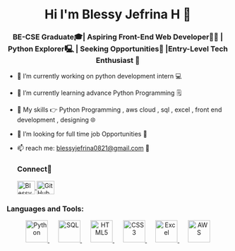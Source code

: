 <h1 align="center">  Hi I'm Blessy Jefrina H 👋 </h1>
<h3 align="center"> BE-CSE Graduate🎓| Aspiring Front-End Web Developer👩‍💻 | Python Explorer🖳 | Seeking Opportunities📝 |Entry-Level Tech Enthusiast 🚀 </h3>


- 🔭 I’m currently working on python development intern 💻

- 🌱 I’m currently learning advance Python Programming 🗒️

- 👯 My skills 👉 Python Programming , aws cloud , sql , excel ,  front end development , designing 🌐

- 🤔 I’m looking for full time job Opportunities 🔎

- 📫 reach me: blessyjefrina0821@gmail.com  📧 

   <h3 align="left">Connect📧</h3>
  <p align="left">
  <a href="https://www.linkedin.com/in/blessyjefrina/" target="blank"><img align="center" src="https://raw.githubusercontent.com/rahuldkjain/github-profile-readme-generator/master/src/images/icons/Social/linked-in-alt.svg" alt="Blessy Jefrina H" height="30" width="40" /> </a>
  <a href="https://github.com/blessy721">
  <img src="https://github.com/favicon.ico" alt="GitHub" width="40" height="30" align="center"> </a>
 <a href="mailto:blessyjefrina0821@gmail.com">
 </a>
 </p>
<h3 align="left">Languages and Tools:</h3>
<p align="center">
  <a href="https://www.python.org/">
    <img src="python-logo-url.png" alt="Python" width="50">
  </a>
  &nbsp;&nbsp;&nbsp;&nbsp;
  <a href="https://www.w3schools.com/sql/">
    <img src="sql-logo-url.png" alt="SQL" width="50">
  </a>
  &nbsp;&nbsp;&nbsp;&nbsp;
  <a href="https://developer.mozilla.org/en-US/docs/Web/HTML">
    <img src="html5-logo-url.png" alt="HTML5" width="50">
  </a>
  &nbsp;&nbsp;&nbsp;&nbsp;
  <a href="https://raw.githubusercontent.com/devicons/devicon/master/icons/css3/css3-original-wordmark.svg">
    <img src="css3-logo-url.png" alt="CSS3" width="50">
  </a>
  &nbsp;&nbsp;&nbsp;&nbsp;
  <a href="https://www.microsoft.com/en-us/microsoft-365/excel">
    <img src="excel-logo-url.png" alt="Excel" width="50">
  </a>
  &nbsp;&nbsp;&nbsp;&nbsp;
  <a href="https://aws.amazon.com/">
    <img src="aws-logo-url.png" alt="AWS" width="50">
  </a>
</p> 
